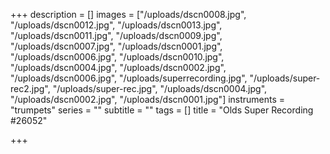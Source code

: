 +++
description = []
images = ["/uploads/dscn0008.jpg", "/uploads/dscn0012.jpg", "/uploads/dscn0013.jpg", "/uploads/dscn0011.jpg", "/uploads/dscn0009.jpg", "/uploads/dscn0007.jpg", "/uploads/dscn0001.jpg", "/uploads/dscn0006.jpg", "/uploads/dscn0010.jpg", "/uploads/dscn0004.jpg", "/uploads/dscn0002.jpg", "/uploads/dscn0006.jpg", "/uploads/superrecording.jpg", "/uploads/super-rec2.jpg", "/uploads/super-rec.jpg", "/uploads/dscn0004.jpg", "/uploads/dscn0002.jpg", "/uploads/dscn0001.jpg"]
instruments = "trumpets"
series = ""
subtitle = ""
tags = []
title = "Olds Super Recording #26052"

+++
